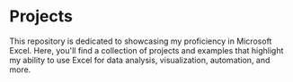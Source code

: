 # Projects
This repository is dedicated to showcasing my proficiency in Microsoft Excel. Here, you'll find a collection of projects and examples that highlight my ability to use Excel for data analysis, visualization, automation, and more.
